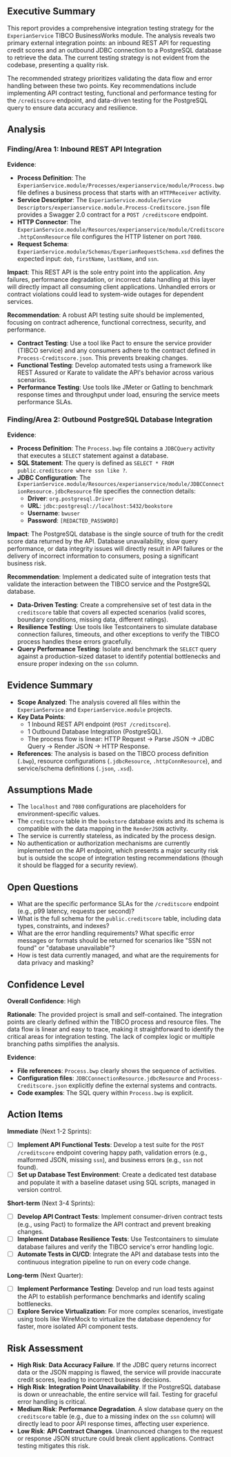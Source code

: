 ## Executive Summary

This report provides a comprehensive integration testing strategy for the `ExperianService` TIBCO BusinessWorks module. The analysis reveals two primary external integration points: an inbound REST API for requesting credit scores and an outbound JDBC connection to a PostgreSQL database to retrieve the data. The current testing strategy is not evident from the codebase, presenting a quality risk.

The recommended strategy prioritizes validating the data flow and error handling between these two points. Key recommendations include implementing API contract testing, functional and performance testing for the `/creditscore` endpoint, and data-driven testing for the PostgreSQL query to ensure data accuracy and resilience.

## Analysis

### Finding/Area 1: Inbound REST API Integration

**Evidence**:
-   **Process Definition**: The `ExperianService.module/Processes/experianservice/module/Process.bwp` file defines a business process that starts with an `HTTPReceiver` activity.
-   **Service Descriptor**: The `ExperianService.module/Service Descriptors/experianservice.module.Process-Creditscore.json` file provides a Swagger 2.0 contract for a `POST /creditscore` endpoint.
-   **HTTP Connector**: The `ExperianService.module/Resources/experianservice/module/Creditscore.httpConnResource` file configures the HTTP listener on port `7080`.
-   **Request Schema**: `ExperianService.module/Schemas/ExperianRequestSchema.xsd` defines the expected input: `dob`, `firstName`, `lastName`, and `ssn`.

**Impact**:
This REST API is the sole entry point into the application. Any failures, performance degradation, or incorrect data handling at this layer will directly impact all consuming client applications. Unhandled errors or contract violations could lead to system-wide outages for dependent services.

**Recommendation**:
A robust API testing suite should be implemented, focusing on contract adherence, functional correctness, security, and performance.

-   **Contract Testing**: Use a tool like Pact to ensure the service provider (TIBCO service) and any consumers adhere to the contract defined in `Process-Creditscore.json`. This prevents breaking changes.
-   **Functional Testing**: Develop automated tests using a framework like REST Assured or Karate to validate the API's behavior across various scenarios.
-   **Performance Testing**: Use tools like JMeter or Gatling to benchmark response times and throughput under load, ensuring the service meets performance SLAs.

### Finding/Area 2: Outbound PostgreSQL Database Integration

**Evidence**:
-   **Process Definition**: The `Process.bwp` file contains a `JDBCQuery` activity that executes a `SELECT` statement against a database.
-   **SQL Statement**: The query is defined as `SELECT * FROM public.creditscore where ssn like ?`.
-   **JDBC Configuration**: The `ExperianService.module/Resources/experianservice/module/JDBCConnectionResource.jdbcResource` file specifies the connection details:
    -   **Driver**: `org.postgresql.Driver`
    -   **URL**: `jdbc:postgresql://localhost:5432/bookstore`
    -   **Username**: `bwuser`
    -   **Password**: `[REDACTED_PASSWORD]`

**Impact**:
The PostgreSQL database is the single source of truth for the credit score data returned by the API. Database unavailability, slow query performance, or data integrity issues will directly result in API failures or the delivery of incorrect information to consumers, posing a significant business risk.

**Recommendation**:
Implement a dedicated suite of integration tests that validate the interaction between the TIBCO service and the PostgreSQL database.

-   **Data-Driven Testing**: Create a comprehensive set of test data in the `creditscore` table that covers all expected scenarios (valid scores, boundary conditions, missing data, different ratings).
-   **Resilience Testing**: Use tools like Testcontainers to simulate database connection failures, timeouts, and other exceptions to verify the TIBCO process handles these errors gracefully.
-   **Query Performance Testing**: Isolate and benchmark the `SELECT` query against a production-sized dataset to identify potential bottlenecks and ensure proper indexing on the `ssn` column.

## Evidence Summary

-   **Scope Analyzed**: The analysis covered all files within the `ExperianService` and `ExperianService.module` projects.
-   **Key Data Points**:
    -   1 Inbound REST API endpoint (`POST /creditscore`).
    -   1 Outbound Database Integration (PostgreSQL).
    -   The process flow is linear: HTTP Request -> Parse JSON -> JDBC Query -> Render JSON -> HTTP Response.
-   **References**: The analysis is based on the TIBCO process definition (`.bwp`), resource configurations (`.jdbcResource`, `.httpConnResource`), and service/schema definitions (`.json`, `.xsd`).

## Assumptions Made

-   The `localhost` and `7080` configurations are placeholders for environment-specific values.
-   The `creditscore` table in the `bookstore` database exists and its schema is compatible with the data mapping in the `RenderJSON` activity.
-   The service is currently stateless, as indicated by the process design.
-   No authentication or authorization mechanisms are currently implemented on the API endpoint, which presents a major security risk but is outside the scope of integration testing recommendations (though it should be flagged for a security review).

## Open Questions

-   What are the specific performance SLAs for the `/creditscore` endpoint (e.g., p99 latency, requests per second)?
-   What is the full schema for the `public.creditscore` table, including data types, constraints, and indexes?
-   What are the error handling requirements? What specific error messages or formats should be returned for scenarios like "SSN not found" or "database unavailable"?
-   How is test data currently managed, and what are the requirements for data privacy and masking?

## Confidence Level

**Overall Confidence**: High

**Rationale**: The provided project is small and self-contained. The integration points are clearly defined within the TIBCO process and resource files. The data flow is linear and easy to trace, making it straightforward to identify the critical areas for integration testing. The lack of complex logic or multiple branching paths simplifies the analysis.

**Evidence**:
-   **File references**: `Process.bwp` clearly shows the sequence of activities.
-   **Configuration files**: `JDBCConnectionResource.jdbcResource` and `Process-Creditscore.json` explicitly define the external systems and contracts.
-   **Code examples**: The SQL query within `Process.bwp` is explicit.

## Action Items

**Immediate** (Next 1-2 Sprints):
-   [ ] **Implement API Functional Tests**: Develop a test suite for the `POST /creditscore` endpoint covering happy path, validation errors (e.g., malformed JSON, missing `ssn`), and business errors (e.g., `ssn` not found).
-   [ ] **Set up Database Test Environment**: Create a dedicated test database and populate it with a baseline dataset using SQL scripts, managed in version control.

**Short-term** (Next 3-4 Sprints):
-   [ ] **Develop API Contract Tests**: Implement consumer-driven contract tests (e.g., using Pact) to formalize the API contract and prevent breaking changes.
-   [ ] **Implement Database Resilience Tests**: Use Testcontainers to simulate database failures and verify the TIBCO service's error handling logic.
-   [ ] **Automate Tests in CI/CD**: Integrate the API and database tests into the continuous integration pipeline to run on every code change.

**Long-term** (Next Quarter):
-   [ ] **Implement Performance Testing**: Develop and run load tests against the API to establish performance benchmarks and identify scaling bottlenecks.
-   [ ] **Explore Service Virtualization**: For more complex scenarios, investigate using tools like WireMock to virtualize the database dependency for faster, more isolated API component tests.

## Risk Assessment

-   **High Risk**: **Data Accuracy Failure**. If the JDBC query returns incorrect data or the JSON mapping is flawed, the service will provide inaccurate credit scores, leading to incorrect business decisions.
-   **High Risk**: **Integration Point Unavailability**. If the PostgreSQL database is down or unreachable, the entire service will fail. Testing for graceful error handling is critical.
-   **Medium Risk**: **Performance Degradation**. A slow database query on the `creditscore` table (e.g., due to a missing index on the `ssn` column) will directly lead to poor API response times, affecting user experience.
-   **Low Risk**: **API Contract Changes**. Unannounced changes to the request or response JSON structure could break client applications. Contract testing mitigates this risk.